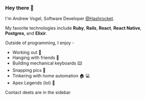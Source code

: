 ### Hey there 👋

I'm Andrew Vogel, Software Developer [@Hashrocket](https://github.com/Hashrocket).

My favorite technologies include **Ruby**, **Rails**, **React**, **React Native**, **Postgres**, and **Elixir**.

Outside of programming, I enjoy -  
- Working out 💪
- Hanging with friends 🤝
- Building mechanical keyboards ⌨️
- Snapping pics 📸
- Tinkering with home automation 🏠 💻
- Apex Legends (lol) 👹

Contact deets are in the sidebar


<!--
**avogel3/avogel3** is a ✨ _special_ ✨ repository because its `README.md` (this file) appears on your GitHub profile.

Here are some ideas to get you started:

- 🔭 I’m currently working on ...
- 🌱 I’m currently learning ...
- 👯 I’m looking to collaborate on ...
- 🤔 I’m looking for help with ...
- 💬 Ask me about ...
- 📫 How to reach me: ...
- 😄 Pronouns: ...
- ⚡ Fun fact: ...
-->
